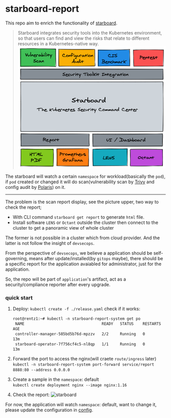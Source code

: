 # starboard-report

This repo aim to enrich the functionality of [starboard](https://github.com/aquasecurity/starboard).

>Starboard integrates security tools into the Kubernetes environment, so that users can find and view the risks that relate to different resources in a Kubernetes-native way.
![starboard](./starboard-overview.png)

The starboard will watch a certain `namespace` for workload(basically the `pod`), if `pod` created or changed it will do scan(vulnerability scan by [Trivy](https://github.com/aquasecurity/trivy) and config audit by [Polaris](https://github.com/FairwindsOps/polarishttps://github.com/FairwindsOps/polaris)) on it.

----
The problem is the scan report display, see the picture upper, two way to check the report;
- With CLI command `starboard get report` to generate `html` file.
- Install software `LENS` or `Octant` outside the cluster then connect to the cluster to get a panoramic view of whole cluster

The former is not possible in a cluster which from cloud provider.
And the latter is not follow the insight of `devsecops`.

From the perspective of `devsecops`, we believe a application should be self-governing, means after update/installed(by `gitops` maybe), there should be a specific report for the application avaiabled for administrator, just for the application.

So, the repo will be part of `application`'s artifact, act as a security/compliance reporter after every upgrade.


### quick start
1. Deploy: `kubectl create -f ./release.yaml`
   check if it works:
   ```
   root@rentz1:~# kubectl -n starboard-report-system get po
    NAME                                  READY   STATUS    RESTARTS   AGE
    controller-manager-585bd5b76d-mpzzv   2/2     Running   0          13m
    starboard-operator-7f756cf4c5-nl8qp   1/1     Running   0          13m
    ```

2. Forward the port to access the nginx(will craete `route/ingress` later)  
   `kubectl -n starboard-report-system port-forward service/report 8888:80 --address 0.0.0.0`

3. Create a sample in the `namespace`: default  
   `kubectl create deployment nginx --image nginx:1.16`

4. Check the report:
   ![starboard](./report.png)


For now, the application will watch `namespace`: default, want to change it, please update the configuration in [config](./config/default/configmap.yaml).

